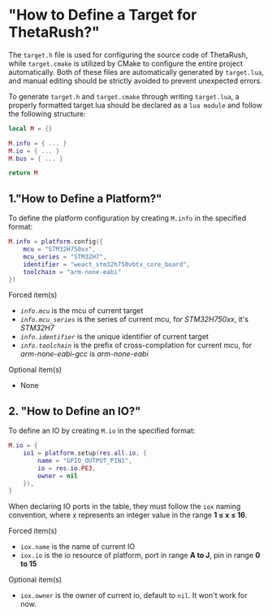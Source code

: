 # "How to Define a Target for ThetaRush?"

The `target.h` file is used for configuring the source code of ThetaRush, while `target.cmake` is utilized by CMake to configure the entire project automatically. Both of these files are automatically generated by `target.lua`, and manual editing should be strictly avoided to prevent unexpected errors.

To generate `target.h` and `target.cmake` through writing `target.lua`, a properly formatted target.lua should be declared as a `lua module` and follow the following structure:

```lua
local M = {}

M.info = { ... }
M.io = { ... }
M.bus = { ... }

return M
```

## 1."How to Define a Platform?"

To define the platform configuration by creating `M.info` in the specified format:

```lua
M.info = platform.config({
    mcu = "STM32H750xx",
    mcu_series = "STM32H7",
    identifier = "weact_stm32h750vbtx_core_board",
    toolchain = "arm-none-eabi"
})
```

Forced item(s)

- *`info.mcu`* is the mcu of current target
- *`info.mcu_series`* is the series of current mcu, for *STM32H750xx*, it's *STM32H7*
- *`info.identifier`* is the unique identifier of current target
- *`info.toolchain`* is the prefix of cross-compilation for current mcu, for *arm-none-eabi-gcc* is *arm-none-eabi*

Optional item(s)

- None

## 2. "How to Define an IO?"

To define an IO by creating `M.io` in the specified format:

```lua
M.io = {
    io1 = platform.setup(res.all.io, {
        name = "GPIO_OUTPUT_PIN1",
        io = res.io.PE3,
        owner = nil
    }),
}
```

When declaring IO ports in the table, they must follow the `iox` naming convention, where x represents an integer value in the range **1 ≤ x ≤ 16**.

Forced item(s)

- `iox.name` is the name of current IO
- `iox.io` is the io resource of platform, port in range **A to J**, pin in range **0 to 15**

Optional item(s)

- `iox.owner` is the owner of current io, default to `nil`. It won't work for now.
